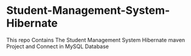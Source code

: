 # Student-Management-System-Hibernate
This repo Contains The Student Management System Hibernate maven Project and Connect in MySQL Database
